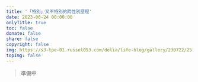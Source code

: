 ```yaml
---
title: '「特別」又不特別的跨性別歷程'
date: 2023-08-24 00:00:00
onlyTitle: true
toc: false
donate: false
share: false
copyright: false
img: https://s3-tpe-01.russel053.com/delia/life-blog/gallery/230722/25.jpg
topImg: false
---
```

> 準備中

<!-- ## 

大家好我是小鈞，目前是個完全女裝生活的爆肝工程師，假日會接一些旅拍、外拍，夢想成為專業大尺跨性別模特。

8年前我就很常在場外發腿照、女裝文章，這裡是我女裝的母校，如果沒有看到場外的女裝前輩們，我可能還是一個討厭自己的厭世醜男，4年前因為一些感情事加上女裝高手太多，自己打扮文章又被噓到爆，所以退出了這個圈子，所以決定先努力改變自己，不管是工作、外貌、穿搭、女子力...等等。我一直想要變得很完美再回來發文，結果一蹲就是4年XD 

最近有些小成就，想再回來發文分享變化，也希望藉由我的故事可以幫助到「因為性別焦慮困擾，卻又懷疑自己的狀態，不敢往前的人」，也能讓大眾認識真實生活中的跨性別，場外已經是我陌生的環境，但卻有那麼一點熟悉感，為了這篇文章我準備滿久的><

因為歷程故事實在太長，覺得塞爆一樓似乎不太好，會慢慢更新用蓋大樓的方式講自己的故事，讓純粹想看照片的人不用看太多文字，畢竟打那麼多誰看得完.jpg

![](https://hackmd.io/_uploads/S1WKP0v23.jpg)

![](https://hackmd.io/_uploads/ryWcDAD23.jpg)


## 小時候

從小我並不像大眾認知的跨性別，並沒有從小就覺得自己就是女生，比較有印象是國小在網路上看到一個超正偽娘之後，直接被打開開關，然後半夜都會偷穿老媽的衣服，有一次被老爸發現床上有我媽的睡衣，被狠狠痛打一遍，隔天午餐在餐桌上被質問到底為甚麼要這樣做，「是跟同學打賭輸了嗎?」、「覺得這樣很好玩嗎?」...每一句質問都深深的刻在我腦子裡，當下我覺得自己行為很噁心很羞恥，所以一句話都沒回，再加上我以前穿女裝...會有反應甚至...做一些色色的事情，罪惡感又更重，於是我選擇遺忘這件事。

## 國中、高中直男時期

![](https://hackmd.io/_uploads/rk5_p0vn3.jpg)

如圖..就是個妥妥的直男，因為自己喜歡女生所以這段時間完全沒有懷疑自己的性別認同，剛好這時候也迷上排球，覺得有女生看我打球很爽，我甚至還會雨天脫掉上衣在球場蛙跳，馬的超man==，反正覺得自己男生就是要帥帥的，現在回想起來當時似乎有時候會有一點忌妒女生，但我當時不曉得那是什麼感覺，反正就無法想像自己不男不女的樣子，不可能辦到的事情自然就不會多想吧，這麼男樣的自己怎麼可能懷疑自己的性別呢?

## 不小心就..又開始女裝

![](https://hackmd.io/_uploads/SJ779yu22.png)

![](https://hackmd.io/_uploads/HkRiGJ_3h.jpg)

附圖已經是比較熟練的女裝打扮了，大學開始接觸到二次元文化，當時偽娘風氣剛盛行，也接觸到了場外的女裝大佬們，便開始了女裝之路，一開始也是發發腿照，用口罩跟貓貓特效讓自己比較能看一點XD，當時覺得單純這樣這樣不配叫偽娘，於是開始嘗試女裝出門，我對自己的目標就是能隱身在人群中，像個普通的女孩子，真正的「偽裝成娘」。

變化肯定沒有這麼容易，我是一個性別觀極度傳統的人，我不能接受自我連男裝去寶雅，一隻腳都不敢踏進化妝品區，半夜女裝出去走走都會怕到不能走路，接著慢慢練習進超商買東西，直到白天能出去玩音樂遊戲，開始能女裝跟朋友出去玩，我對自己標準滿嚴苛的，假髮一定要洗要護要像真髮一樣，服裝幾乎都是日常妹子樣式，當時的目標一直都是想像個女生能走在路上不被發現，是個想要完全融入生活的偽娘。

## 想不開簽了志願役

![](https://hackmd.io/_uploads/HkVZfy_33.jpg)

大學因為幾乎都在女裝跟玩音遊，畢業不知道要幹麻，當下只覺得反正我也沒很愛自己的樣子，這一生就平平淡淡的過完就好，假日能女裝和朋友出門打機台就很滿足了，所以想不開簽下去，結果還是超硬的傳統多波道作業兵..機掰==


在軍中遇到滿多好長官，一開始被問line的頭貼(女裝照)是誰，我說是我妹，然後一堆人問能不能認識xd 之後說出來是我，他們也不排斥我假日女裝的樣子，偶爾也會女裝跟兄弟們(?)出去玩


## 認識跨性別女友

## 性別不安大爆發、不適服退伍

![](https://hackmd.io/_uploads/BJqKzy_h2.jpg)

## 退伍北漂轉職+HRT -->
